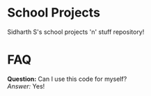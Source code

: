 # School Projects
Sidharth S's school projects 'n' stuff repository!
# FAQ
<b>Question:</b> Can I use this code for myself?<br>
<i>Answer:</i> Yes!
